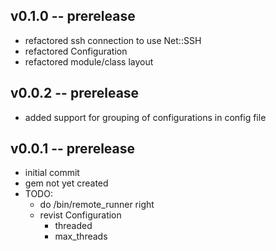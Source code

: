 ## v0.1.0 -- prerelease

* refactored ssh connection to use Net::SSH
* refactored Configuration 
* refactored module/class layout

## v0.0.2 -- prerelease
* added support for grouping of configurations in config file


## v0.0.1 -- prerelease
* initial commit
* gem not yet created
* TODO:
  * do /bin/remote_runner right
  * revist Configuration
    * threaded
    * max_threads
